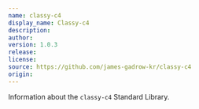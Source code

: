 ```yaml
---
name: classy-c4
display_name: Classy-c4
description: 
author: 
version: 1.0.3
release: 
license: 
source: https://github.com/james-gadrow-kr/classy-c4
origin: 
---
```


Information about the `classy-c4` Standard Library.
